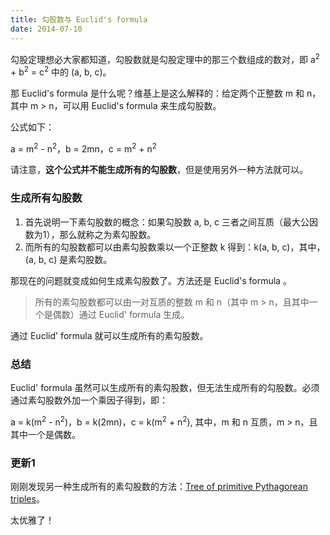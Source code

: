 ```yaml
---
title: 勾股数与 Euclid's formula
date: 2014-07-10
---
```


勾股定理想必大家都知道，勾股数就是勾股定理中的那三个数组成的数对，即 a<sup>2</sup> + b<sup>2</sup> = c<sup>2</sup> 中的 (a, b, c)。

那 Euclid's formula 是什么呢？维基上是这么解释的：给定两个正整数 m 和 n，其中 m > n，可以用 Euclid's formula 来生成勾股数。

公式如下：

a = m<sup>2</sup> - n<sup>2</sup>，b = 2mn，c = m<sup>2</sup> + n<sup>2</sup>

请注意，**这个公式并不能生成所有的勾股数**，但是使用另外一种方法就可以。

### 生成所有勾股数
1. 首先说明一下素勾股数的概念：如果勾股数 a, b, c 三者之间互质（最大公因数为1），那么就称之为素勾股数。
2. 而所有的勾股数都可以由素勾股数乘以一个正整数 k 得到：k(a, b, c)，其中，(a, b, c) 是素勾股数。

那现在的问题就变成如何生成素勾股数了。方法还是 Euclid's formula 。

> 所有的素勾股数都可以由一对互质的整数 m 和 n（其中 m > n，且其中一个是偶数）通过 Euclid' formula 生成。

通过 Euclid' formula 就可以生成所有的素勾股数。

### 总结

Euclid' formula 虽然可以生成所有的素勾股数，但无法生成所有的勾股数。必须通过素勾股数外加一个乘因子得到，即：

a = k(m<sup>2</sup> - n<sup>2</sup>)，b = k(2mn)，c = k(m<sup>2</sup> + n<sup>2</sup>), 其中，m 和 n 互质，m > n，且其中一个是偶数。

### 更新1 ###

刚刚发现另一种生成所有的素勾股数的方法：[Tree of primitive Pythagorean triples](https://en.wikipedia.org/wiki/Tree_of_primitive_Pythagorean_triples)。

太优雅了！
